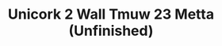 ---
title: Unicork 2 Wall Tmuw 23 Metta (Unfinished)
designer: To Market
image_primary: img/METTA_WALL%20(NAT%20UNFINISHED)_DSC_3277.jpg
href: https://www.tomkt.com/unicork-2-swatches
description: "11.82%22%20x%2023.63%22%20TILES"
tags: 
  - to-market
  - cork-flooring
category: cork-flooring
subtitle: 
manufacturer: ToMarket
slug: /manufacturers/to-market/cork-flooring/to-market-unicork-2-wall-tmuw-23-metta-unfinished
---
